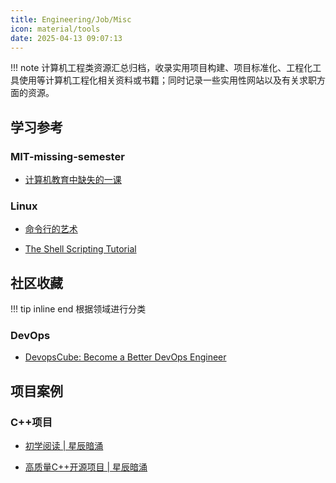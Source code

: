 ```yaml
---
title: Engineering/Job/Misc
icon: material/tools
date: 2025-04-13 09:07:13
---
```


!!! note
    计算机工程类资源汇总归档，收录实用项目构建、项目标准化、工程化工具使用等计算机工程化相关资料或书籍；同时记录一些实用性网站以及有关求职方面的资源。

## 学习参考

### MIT-missing-semester

- [计算机教育中缺失的一课](https://missing-semester-cn.github.io/)

### Linux

- [命令行的艺术](https://github.com/jlevy/the-art-of-command-line/blob/master/README-zh.md)

- [The Shell Scripting Tutorial](https://www.shellscript.sh/hints.html)

<!-- ### [ ] 云原生 && DevOps -->

<!-- - [深入高可用系统原理与设计](https://www.thebyte.com.cn/) -->

## 社区收藏

!!! tip inline end
    根据领域进行分类

### DevOps

- [DevopsCube: Become a Better DevOps Engineer](https://devopscube.com/)

## 项目案例

### C++项目

- [初学阅读 | 星辰暗涌](https://www.zhihu.com/question/20138166/answer/49707025957?share_code=ib7hm5OZ97r8&utm_psn=1902778157527990437)

- [高质量C++开源项目 | 星辰暗涌](https://www.zhihu.com/question/26833780/answer/54998764795)
